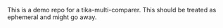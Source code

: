 This is a demo repo for a tika-multi-comparer. This should be treated as ephemeral and might go away.
